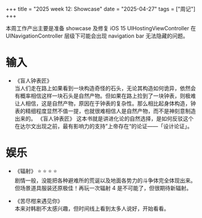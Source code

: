 +++
title = "2025 week 12: Showcase"
date = "2025-04-27"
tags = ["周记"]
+++

本周工作产出主要是准备 showcase 及修复 iOS 15 UIHostingViewController 在 UINavigationController 层级下可能会出现 navigation bar 无法隐藏的问题。

# 输入

- 《盲人钟表匠》  
  当人们走在路上如果看到一块构造奇怪的石头，无论其构造如何诡异，依然会有概率相信这样一块石头是自然产物。但如果在路上捡到了一块钟表，则极难让人相信，这是自然产物，原因在于钟表的复杂性。那么相比起身体构造，钟表的精细程度显然不值一提，也就很难相信人是自然产物，而不是神刻意制造出来的。
  《盲人钟表匠》 这本书就是讲进化论的自然选择，是如何反驳这个在达尔文出现之前，最有影响力的支持”上帝存在“的论证——「设计论证」。

# 娱乐

- 《辐射》 ⭐️ ⭐️ ⭐️ ⭐️  
  剧情一般，没能把各种避难所的荒诞以及地面各势力的斗争体完全体现出来。但场景道具服装还原极佳！再玩一次辐射 4 是不可能了，但很期待新辐射。

- 《苦尽柑来遇见你》  
  本来对韩剧不太感兴趣，但时间线上看到太多人说好，开始看看。
